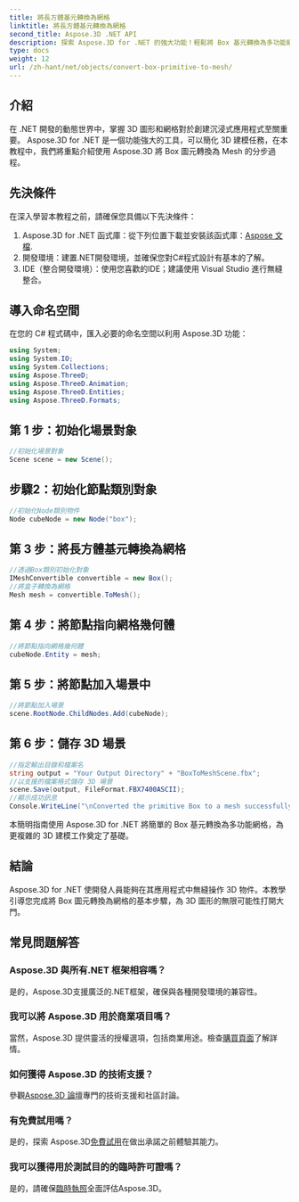 ```yaml
---
title: 將長方體基元轉換為網格
linktitle: 將長方體基元轉換為網格
second_title: Aspose.3D .NET API
description: 探索 Aspose.3D for .NET 的強大功能！輕鬆將 Box 基元轉換為多功能網格。立即提升您的 3D 圖形遊戲等級。
type: docs
weight: 12
url: /zh-hant/net/objects/convert-box-primitive-to-mesh/
---
```

## 介紹
在 .NET 開發的動態世界中，掌握 3D 圖形和網格對於創建沉浸式應用程式至關重要。 Aspose.3D for .NET 是一個功能強大的工具，可以簡化 3D 建模任務，在本教程中，我們將重點介紹使用 Aspose.3D 將 Box 圖元轉換為 Mesh 的分步過程。
## 先決條件
在深入學習本教程之前，請確保您具備以下先決條件：
1.  Aspose.3D for .NET 函式庫：從下列位置下載並安裝該函式庫：[Aspose 文檔](https://reference.aspose.com/3d/net/).
2. 開發環境：建置.NET開發環境，並確保您對C#程式設計有基本的了解。
3. IDE（整合開發環境）：使用您喜歡的IDE；建議使用 Visual Studio 進行無縫整合。
## 導入命名空間
在您的 C# 程式碼中，匯入必要的命名空間以利用 Aspose.3D 功能：
```csharp
using System;
using System.IO;
using System.Collections;
using Aspose.ThreeD;
using Aspose.ThreeD.Animation;
using Aspose.ThreeD.Entities;
using Aspose.ThreeD.Formats;
```
## 第 1 步：初始化場景對象
```csharp
//初始化場景對象
Scene scene = new Scene();
```
## 步驟2：初始化節點類別對象
```csharp
//初始化Node類別物件
Node cubeNode = new Node("box");
```
## 第 3 步：將長方體基元轉換為網格
```csharp
//透過Box類別初始化對象
IMeshConvertible convertible = new Box();
//將盒子轉換為網格
Mesh mesh = convertible.ToMesh();
```
## 第 4 步：將節點指向網格幾何體
```csharp
//將節點指向網格幾何體
cubeNode.Entity = mesh;
```
## 第 5 步：將節點加入場景中
```csharp
//將節點加入場景
scene.RootNode.ChildNodes.Add(cubeNode);
```
## 第 6 步：儲存 3D 場景
```csharp
//指定輸出目錄和檔案名
string output = "Your Output Directory" + "BoxToMeshScene.fbx";
//以支援的檔案格式儲存 3D 場景
scene.Save(output, FileFormat.FBX7400ASCII);
//顯示成功訊息
Console.WriteLine("\nConverted the primitive Box to a mesh successfully.\nFile saved at " + output);
```
本簡明指南使用 Aspose.3D for .NET 將簡單的 Box 基元轉換為多功能網格，為更複雜的 3D 建模工作奠定了基礎。
## 結論
Aspose.3D for .NET 使開發人員能夠在其應用程式中無縫操作 3D 物件。本教學引導您完成將 Box 圖元轉換為網格的基本步驟，為 3D 圖形的無限可能性打開大門。
## 常見問題解答
### Aspose.3D 與所有.NET 框架相容嗎？
是的，Aspose.3D支援廣泛的.NET框架，確保與各種開發環境的兼容性。
### 我可以將 Aspose.3D 用於商業項目嗎？
當然，Aspose.3D 提供靈活的授權選項，包括商業用途。檢查[購買頁面](https://purchase.aspose.com/buy)了解詳情。
### 如何獲得 Aspose.3D 的技術支援？
參觀[Aspose.3D 論壇](https://forum.aspose.com/c/3d/18)專門的技術支援和社區討論。
### 有免費試用嗎？
是的，探索 Aspose.3D[免費試用](https://releases.aspose.com/)在做出承諾之前體驗其能力。
### 我可以獲得用於測試目的的臨時許可證嗎？
是的，請確保[臨時執照](https://purchase.aspose.com/temporary-license/)全面評估Aspose.3D。